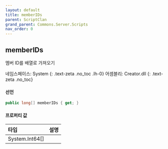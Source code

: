 ```yaml
---
layout: default
title: memberIDs
parent: ScriptClan
grand_parent: Commons.Server.Scripts
nav_order: 0
---
```


<!-- 아래로 편집 -->

## memberIDs
멤버 ID를 배열로 가져오기

네임스페이스: System
{: .text-zeta .no_toc .lh-0}
어셈블리: Creator.dll
{: .text-zeta .no_toc}

#### 선언
```cs
public long[] memberIDs { get; }
```

#### 프로퍼티 값

|타입|설명|
|:-|:-|
|System.Int64[]|
